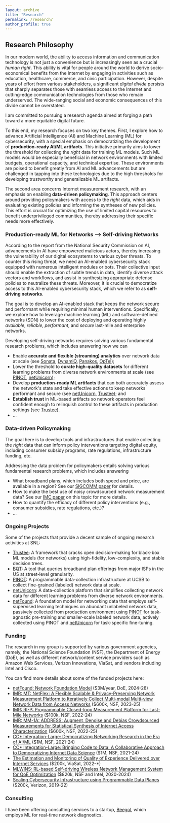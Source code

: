 ```yaml
---
layout: archive
title: "Research"
permalink: /research/
author_profile: true
---
```


## Research Philosophy

In our modern world, the ability to access information and communication technology is not just a convenience but is increasingly seen as a crucial *human right*. This ability is vital for people around the world to derive socio-economical benefits from the Internet by engaging in activities such as education, healthcare, commerce, and civic participation. However, despite years of effort from various stakeholders, a significant *digital divide* persists that sharply separates those with seamless access to the Internet and cutting-edge communication technologies from those who remain underserved. The wide-ranging social and economic consequences of this divide cannot be overstated.

I am committed to pursuing a research agenda aimed at forging a path toward a more equitable digital future.

To this end, my research focuses on two key themes. First, I explore how to advance Artificial Intelligence (AI) and Machine Learning (ML) for cybersecurity, with a special emphasis on democratizing the development of **production-ready AI/ML artifacts**. This initiative primarily aims to lower the threshold for collecting the *right* data for training ML models. Such ML models would be especially beneficial in network environments with limited budgets, operational capacity, and technical expertise. These environments are poised to benefit greatly from AI and ML advancements but are challenged in tapping into these technologies due to the high thresholds for developing trustworthy and generalizable ML artifacts.

The second area concerns Internet measurement research, with an emphasis on enabling **data-driven policymaking**. This approach centers around providing policymakers with access to the *right* data, which aids in evaluating existing policies and informing the syntheses of new policies. This effort is crucial for optimizing the use of limited capital resources to benefit underprivileged communities, thereby addressing their specific needs more effectively.




### Production-ready ML for Networks --> Self-driving Networks

<!-- The two research themes complement each other as one helps identify underserved communities that require any policy interventions, and the second helps realize a subset of interventions (e.g., sustainable community networks).  -->



 <!-- **self-driving networks** that can run themselves with minimal intervention.
Given our group's focus on **digital equity** issues, we focus primarily on building self-driving network for **last-mile (community) networks**.
Our goal is to lower the cost of deploying and operating highly *available*, *reliable*, *performant*, and *secure* last-mile networks in under-served communities. -->
According to the report from the National Security Commission on AI, advancements in AI have empowered malicious actors, thereby increasing the vulnerability of our digital ecosystems to various cyber threats. To counter this rising threat, we need an AI-enabled cybersecurity stack equipped with numerous intelligent modules or bots. Their collective input should enable the extraction of subtle trends in data, identify diverse attack vectors and workflows, and assist in synthesizing appropriate defense policies to neutralize these threats. Moreover, it is crucial to democratize access to this AI-enabled cybersecurity stack, which we refer to as **self-driving networks**.

The goal is to develop an AI-enabled stack that keeps the network secure and performant while requiring minimal human interventions. Specifically, we explore how to leverage machine learning (ML) and software-defined networks (SDN) to lower the cost of deploying and operating highly *available*, *reliable*, *performant*, and *secure* last-mile and enterprise networks.

Developing self-driving networks requires solving various fundamental research problems, which includes answering how we can
* Enable **accurate and flexible (streaming) analytics** over network data at scale (see [Sonata](https://sites.cs.ucsb.edu/~arpitgupta/pdfs/sonata.pdf), [DynamiQ](https://arxiv.org/pdf/2106.05420.pdf), [Panakos](https://sites.cs.ucsb.edu/~arpitgupta/pdfs/speedtest.pdf), [OpTel](https://sites.cs.ucsb.edu/~arpitgupta/pdfs/OpTel_camera_ready.pdf));
* Lower the threshold to **curate high-quality datasets** for different learning problems from diverse network environments at scale (see [PINOT](https://pinot.cs.ucsb.edu/), [netUnicorn](https://netunicorn.cs.ucsb.edu/));
* Develop **production-ready ML artifacts** that can both accurately assess the network's state and take effective actions to keep networks performant and secure (see [netUnicorn](https://netunicorn.cs.ucsb.edu/), [Trustee](https://sites.cs.ucsb.edu/~arpitgupta/pdfs/trustee.pdf)); and
* **Establish trust** in ML-based artifacts so network operators feel confident enough to relinquish control to these artifacts in production settings (see [Trustee](https://sites.cs.ucsb.edu/~arpitgupta/pdfs/trustee.pdf)).
* ...

### Data-driven Policymaking
The goal here is to develop tools and infrastructures that enable collecting the *right* data that can inform policy interventions targeting digital equity, including consumer subsidy programs, rate regulations, infrastructure funding, etc.

Addressing the data problem for policymakers entails solving various fundamental research problems, which includes answering
* What broadband plans, which includes both speed and price, are available in a region? See our [SIGCOMM paper](ttps://sites.cs.ucsb.edu/~arpitgupta/pdfs/bqt_sigcomm23.pdf) for details.
* How to make the best use of noisy crowdsourced network measurement data? See our [IMC paper](https://sites.cs.ucsb.edu/~arpitgupta/pdfs/speedtest.pdf) on this topic for more details.
* How to quantify the efficacy of different policy interventions (e.g., consumer subsidies, rate regulations, etc.)?
* ...

### Ongoing Projects
Some of the projects that provide a decent sample of ongoing research activities at SNL:

- [Trustee](https://trusteeml.github.io/): A framework that cracks open decision-making for black-box ML models (for networks) using high-fidelity, low-complexity, and stable decision trees.
- [BQT](https://address.cs.ucsb.edu/bqt/): A tool that queries broadband plan offerings from major ISPs in the US at street-level granularity.
- [PINOT](https://pinot.cs.ucsb.edu/): A programmable data-collection infrastructure at UCSB to collect fine-grained (labeled) network data at scale.
- [netUnicorn](https://netunicorn.cs.ucsb.edu/): A data-collection platform that simplifies collecting network data for different learning problems from diverse network environments.
- [netFound](https://arxiv.org/pdf/2310.17025.pdf): A foundation model for networking data that employs self-supervised learning techniques on abundant unlabeled network data, passively collected from production environment using [PINOT](https://pinot.cs.ucsb.edu/) for task-agnostic pre-training and smaller-scale labeled network data, actively collected using PINOT and [netUnicorn](https://netunicorn.cs.ucsb.edu/) for task-specific fine-tuning.



<!-- - [Trustee](https://trusteeml.github.io/): A framework that cracks open decision-making for black-box ML models (for networks) using high-fidelity, low-complexity, and stable decision trees.
- [PINOT](https://pinot.cs.ucsb.edu/): A programmable data-collection infrastructure at UCSB to collect fine-grained (labeled) network data at scale.
- [netUnicorn](https://netunicorn.cs.ucsb.edu/): A data-collection platform that simplifies collecting network data for different learning problems from diverse network environments. -->



<!-- ### Related Publications
Some of the recently published works that provide a sample of some of the ongoing activities at SNL:
- [AI/ML for Network Security: The Emperor has no Clothes](https://sites.cs.ucsb.edu/~arpitgupta/pdfs/trustee.pdf), ACM CCS, 2022.
- [The Importance of Contextualization of Crowdsourced Active Speed Test Measurements](https://sites.cs.ucsb.edu/~arpitgupta/pdfs/speedtest.pdf), ACM IMC, 2022.
- [Detecting Ephemeral Optical Events with OpTel](https://sites.cs.ucsb.edu/~arpitgupta/pdfs/OpTel_camera_ready.pdf), USENIX NSDI, 2022.
- [Internet Inequity in Chicago: Adoption, Affordability, and Availability](https://sites.cs.ucsb.edu/~arpitgupta/pdfs/2022_tprc_chicago_digital_divide-submitted.pdf), TPRC, 2022.
- [DynamiQ: Planning for Dynamics in Network Streaming Analytics Systems](https://arxiv.org/pdf/2106.05420.pdf),
arXiv: Report 2106.05420, 2021.
- [An Effort to Democratize Networking Research in the Era of AI/ML](https://sites.cs.ucsb.edu/~arpitgupta/pdfs/democratize_netai.pdf), ACM HotNets 2019. -->



<!-- machine learning (ML) and
programmable network data planes to develop *low-cost* last-mile networks that can provide highly *available*, *reliable*, *performant* and *secure* network connectivity to underrepresented and under-served communities.

<!-- The growing popularity of networked devices and applications imposes
increasingly stringent security- and performance-related requirements on the
underlying communication fabric. Satisfying these ever-increasing demands with
limited infrastructure and operational budgets are challenging for the network
operators. -->

<!-- My research combines the flexibility of **programmable data-plane targets** and
the intelligibility of **ML algorithms** to develop ML-based artifacts for
networking that bridge the fundamental gap between requirements and resources.
Additionally, my research focuses on ensuring that network operators can
**trust** these ML-based artifacts enough to deploy them in production
settings.  -->

### Funding
The research in my group is supported by various government agencies, namely, the National Science Foundation (NSF), the Department of Energy (DoE), as well as different network/content service providers such as Amazon Web Services, Verizon Innovations, ViaSat, and vendors including Intel and Cisco.

You can find more details about some of the funded projects here:
* [netFound: Network Foundation Model](#) ($3M/year, DoE, 2024-28)
* [IMR: MT: NetFlex: A Flexible Scalable & Privacy-Preserving Network Measurement Platform to Iteratively Collect Multi-modal Multi-view Network Data from Access Networks](https://www.nsf.gov/awardsearch/showAward?AWD_ID=2323229) ($600k, NSF, 2023-25)
* [IMR: RI-P: Programmable Closed-loop Measurement Platform for Last-Mile Networks](https://nsf.gov/awardsearch/showAward?AWD_ID=2224687) ($100k, NSF, 2022-24)
* [IMR: MM-1A: ADDRESS: Augment, Denoise and Debias Crowdsourced Measurements for Statistical Synthesis of Internet Access Characterization](#) ($600k, NSF, 2022-25)
* [CC* Integration-Large: Democratizing Networking Research in the Era of AI/ML](https://www.nsf.gov/awardsearch/showAward?AWD_ID=2126327) ($1M, NSF, 2021-24)
* [CC* Integration-Large: Bringing Code to Data: A Collaborative Approach to Democratizing Internet Data Science](https://www.nsf.gov/awardsearch/showAward?AWD_ID=2126281) ($1M, NSF, 2021-24)
* [The Estimation and Monitoring of Quality of Experience Delivered over Internet Services](#) ($200k, ViaSat, 2022-*)
* [MLWiNS: RL-based Self-driving Wireless Network Management System for QoE Optimization](https://www.nsf.gov/awardsearch/showAward?AWD_ID=2003257) ($820k, NSF and Intel, 2020-2024)
* [Scaling Cybersecurity Infrastructure using Programmable Data Planes](https://www.verizon.com/about/news/verizon-advances-5g-network-and-cyber-security) ($200k, Verizon, 2019-22)

### Consulting
I have been offering consulting services to a startup, [Beegol](https://beegol.com/), which employs ML for real-time network diagnostics.





<!-- ## Ongoing Projects

### Programmable Data-Collection Infrastructure/Platform(s)

### Flexible and Scalable Network Data Analytics System(s)

### ML Pipeline for Learning Problems in Networking -->


<!-- ## Past Projects -->

<!-- The proposed research will help catalyze adoption of ML-based solutions for network operations, which will form the intellectual foundation for future self-driving networks. My academic career to this point has prepared me to pursue this goal with an extensive experience in developing open-sourced networked systems, such as SDX~\cite{sdx}, iSDX~\cite{isdx}, Sonata~\cite{sonata-paper}, DynamiQ~\cite{dynamiq}, Optel~\cite{optel}, etc., that have been widely used in both academia and industry.  -->

